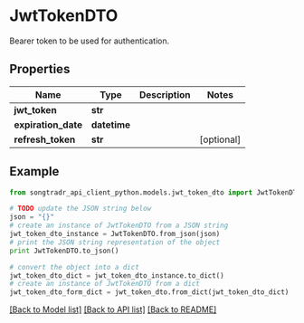 # JwtTokenDTO

Bearer token to be used for authentication.

## Properties

Name | Type | Description | Notes
------------ | ------------- | ------------- | -------------
**jwt_token** | **str** |  | 
**expiration_date** | **datetime** |  | 
**refresh_token** | **str** |  | [optional] 

## Example

```python
from songtradr_api_client_python.models.jwt_token_dto import JwtTokenDTO

# TODO update the JSON string below
json = "{}"
# create an instance of JwtTokenDTO from a JSON string
jwt_token_dto_instance = JwtTokenDTO.from_json(json)
# print the JSON string representation of the object
print JwtTokenDTO.to_json()

# convert the object into a dict
jwt_token_dto_dict = jwt_token_dto_instance.to_dict()
# create an instance of JwtTokenDTO from a dict
jwt_token_dto_form_dict = jwt_token_dto.from_dict(jwt_token_dto_dict)
```
[[Back to Model list]](../README.md#documentation-for-models) [[Back to API list]](../README.md#documentation-for-api-endpoints) [[Back to README]](../README.md)


